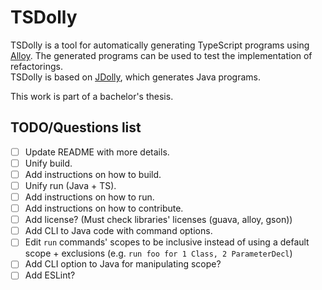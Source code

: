 # TSDolly
TSDolly is a tool for automatically generating TypeScript programs using [Alloy](https://alloytools.org/).
The generated programs can be used to test the implementation of refactorings.  
TSDolly is based on [JDolly](https://github.com/gustavoasoares/jdolly), which generates Java programs.

This work is part of a bachelor's thesis.


## TODO/Questions list
 - [ ] Update README with more details.
 - [ ] Unify build.
 - [ ] Add instructions on how to build.
 - [ ] Unify run (Java + TS).
 - [ ] Add instructions on how to run.
 - [ ] Add instructions on how to contribute.
 - [ ] Add license? (Must check libraries' licenses (guava, alloy, gson))
 - [ ] Add CLI to Java code with command options.
 - [ ] Edit `run` commands' scopes to be inclusive instead of using a default scope + exclusions
    (e.g. `run foo for 1 Class, 2 ParameterDecl`)
 - [ ] Add CLI option to Java for manipulating scope?
 - [ ] Add ESLint?